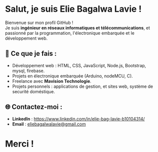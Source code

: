 #  Salut, je suis Elie Bagalwa Lavie !
Bienvenue sur mon profil GitHub !  
Je suis **ingénieur en réseaux informatiques et télécommunications**, et passionné par la programmation, l'électronique embarquée et le développement web.   

## 🚀 Ce que je fais :
-  Développement web : HTML, CSS, JavaScript, Node.js, Bootstrap, mysql, firebase.
-  Projets en électronique embarquée (Arduino, nodeMCU, C).
-  Freelance avec **Mavision Technologie**.
-  Projets personnels : applications de gestion, et sites web, système de securité doméstique.

## 🌐 Contactez-moi :
- **LinkedIn** : https://www.linkedin.com/in/elie-bag-lavie-b10104314/
- **Email** : eliebagalwalavie@gmail.com

# Merci ! 
